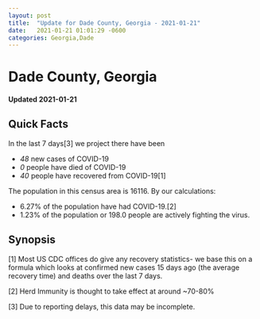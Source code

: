```yaml
---
layout: post
title:  "Update for Dade County, Georgia - 2021-01-21"
date:   2021-01-21 01:01:29 -0600
categories: Georgia,Dade
---
```


# Dade County, Georgia
#### Updated 2021-01-21

## Quick Facts

In the last 7 days[3] we project there have been
- *48* new cases of COVID-19
- *0* people have died of COVID-19
- *40* people have recovered from COVID-19[1]

The population in this census area is 16116. By our calculations:
- 6.27% of the population have had COVID-19.[2]
- 1.23% of the population or 198.0 people are actively fighting the virus.

## Synopsis




[1] Most US CDC offices do give any recovery statistics- we base this on a formula which looks at confirmed new cases
15 days ago (the average recovery time) and deaths over the last 7 days.

[2] Herd Immunity is thought to take effect at around ~70-80%

[3] Due to reporting delays, this data may be incomplete.
 
    